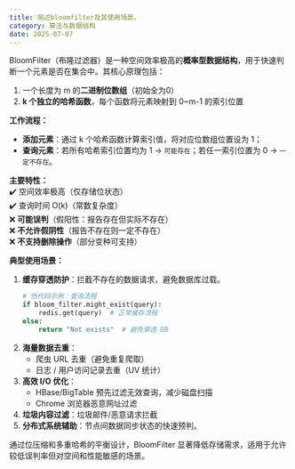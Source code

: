 ```yaml
---
title: 简述bloomfilter及其使用场景。
category: 算法与数据结构
date: 2025-07-07
---
```

BloomFilter（布隆过滤器）是一种空间效率极高的**概率型数据结构**，用于快速判断一个元素是否在集合中。其核心原理包括：  
1. 一个长度为 m 的**二进制位数组**（初始全为0）  
2. **k 个独立的哈希函数**，每个函数将元素映射到 0~m-1 的索引位置  

**工作流程：**  
- **添加元素**：通过 k 个哈希函数计算索引值，将对应位数组位置设为 1；  
- **查询元素**：若所有哈希索引位置均为 1 → `可能存在`；若任一索引位置为 0 → `一定不存在`。  

**主要特性：**  
✔️ 空间效率极高（仅存储位状态）  
✔️ 查询时间 O(k)（常数复杂度）  
❌ **可能误判**（假阳性：报告存在但实际不存在）  
❌ **不允许假阴性**（报告不存在则一定不存在）  
❌ **不支持删除操作**（部分变种可支持）  

**典型使用场景：**  
1. **缓存穿透防护**：拦截不存在的数据请求，避免数据库过载。  
   ```python
   # 伪代码示例：查询流程
   if bloom_filter.might_exist(query): 
       redis.get(query)  # 正常缓存流程
   else: 
       return "Not exists"  # 避免穿透 DB
   ```
2. **海量数据去重**：  
   - 爬虫 URL 去重（避免重复爬取）  
   - 日志 / 用户访问记录去重（UV 统计）
3. **高效 I/O 优化**：  
   - HBase/BigTable 预先过滤无效查询，减少磁盘扫描  
   - Chrome 浏览器恶意网址过滤
4. **垃圾内容过滤**：垃圾邮件/恶意请求拦截  
5. **分布式系统辅助**：节点间数据同步状态的快速预判。  

通过位压缩和多重哈希的平衡设计，BloomFilter 显著降低存储需求，适用于允许较低误判率但对空间和性能敏感的场景。  
